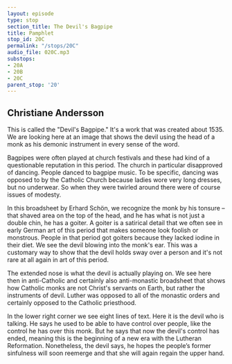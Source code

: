 ```yaml
---
layout: episode
type: stop
section_title: The Devil's Bagpipe
title: Pamphlet
stop_id: 20C
permalink: "/stops/20C"
audio_file: 020C.mp3
substops:
- 20A
- 20B
- 20C
parent_stop: '20'
---
```


## Christiane Andersson

This is called the "Devil's Bagpipe." It's a work that was created about 1535. We are looking here at an image that shows the devil using the head of a monk as his demonic instrument in every sense of the word.

Bagpipes were often played at church festivals and these had kind of a questionable reputation in this period. The church in particular disapproved of dancing. People danced to bagpipe music. To be specific, dancing was opposed to by the Catholic Church because ladies wore very long dresses, but no underwear. So when they were twirled around there were of course issues of modesty.

In this broadsheet by Erhard Schön, we recognize the monk by his tonsure – that shaved area on the top of the head, and he has what is not just a double chin, he has a goiter. A goiter is a satirical detail that we often see in early German art of this period that makes someone look foolish or monstrous. People in that period got goiters because they lacked iodine in their diet. We see the devil blowing into the monk's ear. This was a customary way to show that the devil holds sway over a person and it's not rare at all again in art of this period.

The extended nose is what the devil is actually playing on. We see here then in anti-Catholic and certainly also anti-monastic broadsheet that shows how Catholic monks are not Christ's servants on Earth, but rather the instruments of devil. Luther was opposed to all of the monastic orders and certainly opposed to the Catholic priesthood.

In the lower right corner we see eight lines of text. Here it is the devil who is talking. He says he used to be able to have control over people, like the control he has over this monk. But he says that now the devil's control has ended, meaning this is the beginning of a new era with the Lutheran Reformation. Nonetheless, the devil says, he hopes the people’s former sinfulness will soon reemerge and that she will again regain the upper hand.
